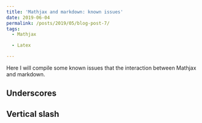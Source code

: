 ```yaml
---
title: 'Mathjax and markdown: known issues'
date: 2019-06-04
permalink: /posts/2019/05/blog-post-7/
tags:
  - Mathjax

  - Latex

---
```


Here I will compile some known issues that the interaction between Mathjax and markdown.

## Underscores

## Vertical slash
